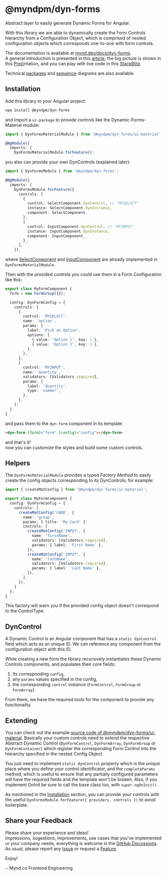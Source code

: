 # @myndpm/dyn-forms

Abstract layer to easily generate Dynamic Forms for Angular.

With this library we are able to dynamically create the Form Controls hierarchy from a Configuration Object, which is comprised of nested configuration objects which corresponds one-to-one with form controls.

The documentation is available at [mynd.dev/docs/dyn-forms](https://mynd.dev/docs/dyn-forms).  
A general introduction is presented in this [article](https://dev.to/myndpm/a-new-approach-to-have-dynamic-forms-in-angular-5d11), the big picture is shown in this [Prezi](https://prezi.com/view/4Ok1bgCWvf0g26FMVwfx/)ntation, and you can play with live code in this [StackBlitz](https://stackblitz.com/edit/myndpm-dyn-forms?file=src/app/simple-form/simple.form.ts).

Technical [packages](https://raw.githubusercontent.com/myndpm/open-source/master/docs/myndpm-dyn-forms-packages.svg) and [sequence](https://raw.githubusercontent.com/myndpm/open-source/master/docs/myndpm-dyn-forms-sequence.svg) diagrams are also available.

## Installation

Add this library to your Angular project:

```bash
npm install @myndpm/dyn-forms
```

and import a `ui-package` to provide controls like the Dynamic-Forms-Material module:

```typescript
import { DynFormsMaterialModule } from '@myndpm/dyn-forms/ui-material';

@NgModule({
  imports: [
    DynFormsMaterialModule.forFeature(),
```

you also can provide your own DynControls (explained later):

```typescript
import { DynFormsModule } from '@myndpm/dyn-forms';

@NgModule({
  imports: [
    DynFormsModule.forFeature({
      controls: [
        {
          control: SelectComponent.dynControl, // 'MYSELECT'
          instance: SelectComponent.dynInstance,
          component: SelectComponent,
        },
        {
          control: InputComponent.dynControl, // 'MYINPUT'
          instance: InputComponent.dynInstance,
          component: InputComponent,
        },
      ],
    }),
```

where [SelectComponent](https://github.com/myndpm/open-source/blob/master/libs/forms/ui-material/src/components/select/select.component.ts)
and [InputComponent](https://github.com/myndpm/open-source/blob/master/libs/forms/ui-material/src/components/input/input.component.ts)
are already implemented in `DynFormsMaterialModule`.

Then with the provided controls you could use them in a Form Configuration like this:

```typescript
export class MyFormComponent {
  form = new FormGroup({});

  config: DynFormConfig = {
    controls: [
      {
        control: 'MYSELECT',
        name: 'option',
        params: {
          label: 'Pick an Option',
          options: [
            { value: 'Option 1', key: 1 },
            { value: 'Option 2', key: 2 },
          ],
        },
      },
      {
        control: 'MYINPUT',
        name: 'quantity',
        validators: [Validators.required],
        params: {
          label: 'Quantity',
          type: 'number',
        },
      },
    ];
  }
}
```

and pass them to the `dyn-form` component in its template:

```html
<dyn-form [form]="form" [config]="config"></dyn-form>
```

and that's it!  
now you can customize the styles and build some custom controls.

## Helpers

The `DynFormsMaterialModule` provides a typed _Factory Method_ to easily create
the config objects corresponding to its DynControls; for example:

```typescript
import { createMatConfig } from '@myndpm/dyn-forms/ui-material';

export class MyFormComponent {
  config: DynFormConfig = {
    controls: [
      createMatConfig('CARD', {
        name: 'group',
        params: { title: 'My Card' },
        controls: [
          createMatConfig('INPUT', {
            name: 'firstName',
            validators: [Validators.required],
            params: { label: 'First Name' },
          }),
          createMatConfig('INPUT', {
            name: 'lastName',
            validators: [Validators.required],
            params: { label: 'Last Name' },
          }),
        ],
      }),
    ]
  };
}
```

This factory will warn you if the provided config object doesn't correspond to the ControlType.

## DynControl

A Dynamic Control is an Angular component that has a `static dynControl` field which acts as an unique ID.
We can reference any component from the configuration object with this ID.

While creating a new form the library recursively instantiates these Dynamic Controls components, and populates their core fields:

1. Its corresponding `config`,
2. any `params` values specified in the config,
3. the corresponding `control` instance (`FormControl`, `FormGroup` or `FormArray`).

From there, we have the required tools for the component to provide any functionality.

## Extending

You can check out the example [source code of @myndpm/dyn-forms/ui-material](https://github.com/myndpm/open-source/tree/master/libs/forms/ui-material/src).
Basically your custom controls need to extend the respective Abstract Dynamic Control
(`DynFormControl`, `DynFormArray`, `DynFormGroup` or `DynFormContainer`) which register the corresponding Form Control into the hierarchy specified in the nested Config Object.

You just need to implement `static dynControl` property which is the unique place where you define your control identificator,
and the `completeParams` method, which is useful to ensure that any partially configured parameters will have the required fields and the template won't be broken.
Also, if you implement OnInit be sure to call the base class too, with `super.ngOnInit()`.

As mentioned in the [Installation](#installation) section, you can provide your controls with the useful
`DynFormsModule.forFeature({ providers, controls })` to avoid boilerplate.

## Share your Feedback

Please share your experience and ideas!  
Impressions, sugestions, improvements, use cases that you've implemented or your company needs, everything is welcome in the [GitHub Discussions](https://github.com/myndpm/open-source/discussions).  
As usual, please report any [Issue](https://github.com/myndpm/open-source/issues/new?labels=bug&template=bug-report.md)
or request a [Feature](https://github.com/myndpm/open-source/issues/new?labels=enhancement&template=feature-request.md).

Enjoy!

&#8722; Mynd.co Frontend Engineering
